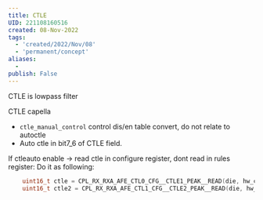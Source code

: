 ```yaml
---
title: CTLE
UID: 221108160516
created: 08-Nov-2022
tags:
  - 'created/2022/Nov/08'
  - 'permanent/concept'
aliases:
  -
publish: False
---
```


CTLE is lowpass filter


CTLE capella
- `ctle_manual_control` control dis/en table convert, do not relate to autoctle
- Auto ctle in bit7_6 of CTLE field.

If ctleauto enable -> read ctle in configure register, dont read in rules register:
Do it as following:

```c
    uint16_t ctle = CPL_RX_RXA_AFE_CTL0_CFG__CTLE1_PEAK__READ(die, hw_chn);
    uint16_t ctle2 = CPL_RX_RXA_AFE_CTL1_CFG__CTLE2_PEAK__READ(die, hw_chn);
```
